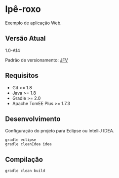 # Ipê-roxo

Exemplo de aplicação Web.

## Versão Atual

1.0-A14

Padrão de versionamento: [JFV](http://joseflavio.com/jfv)

## Requisitos

* Git >= 1.8
* Java >= 1.8
* Gradle >= 2.0
* Apache TomEE Plus >= 1.7.3

## Desenvolvimento

Configuração do projeto para Eclipse ou IntelliJ IDEA.

    gradle eclipse
    gradle cleanIdea idea

## Compilação

    gradle clean build

